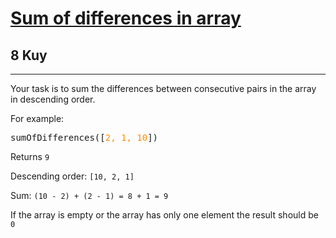 <h1 xmlns="http://www.w3.org/1999/html"><a href="https://www.codewars.com/kata/5b73fe9fb3d9776fbf00009e">
Sum of differences in array</a></h1>
<h2>8 Kuy</h2>
<hr>

<p>Your task is to sum the differences between 
consecutive pairs in the array in descending order.</p>

<p>For example:</p>

<pre>
sumOfDifferences([<span style="color: darkorange">2, 1, 10</span>])
</pre>

<p>Returns <code>9</code></p>

<p>Descending order: <code>[10, 2, 1]</code></p>

<p>Sum: <code>(10 - 2) + (2 - 1) = 8 + 1 = 9</code></p>

<p>If the array is empty or the array has only one element the result should be <code>0</code></p>